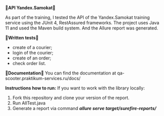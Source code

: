 🚀**API Yandex.Samokat**🚀

As part of the training, I tested the API of the Yandex.Samokat training service using the JUnit 4, RestAssured frameworks.
The project uses Java 11 and used the Maven build system. And the Allure report was generated.
 
📝**Written tests**📝
- create of a courier;
- login of the courier;
- create of an order;
- check order list. 

📁**Documentation**📁 
You can find the documentation at qa-scooter.praktikum-services.ru/docs/

**Instructions how to run:**
If you want to work with the library locally:
1. Fork this repository and clone your version of the report. 
2. Run AllTest.java
3. Generate a report via command 
***allure serve target/surefire-reports/***
